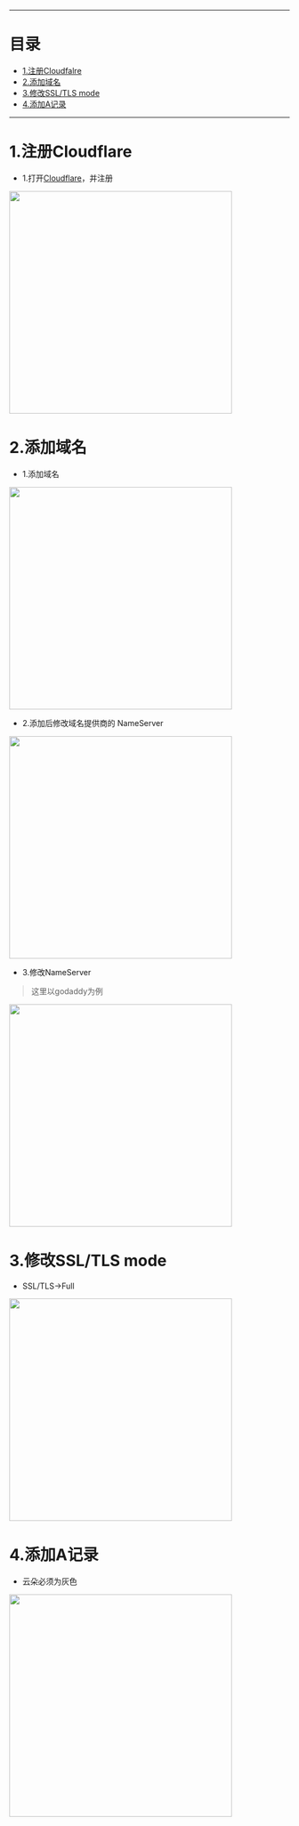 * * *
# 目录
- [1.注册Cloudfalre](#1注册cloudfalre)
- [2.添加域名](#2添加域名)
- [3.修改SSL/TLS mode](#3修改ssltls-mode)
- [4.添加A记录](#2添加A记录)
* * *

# 1.注册Cloudflare
- 1.打开[Cloudflare](https://dash.cloudflare.com/sign-up)，并注册
<img src="https://raw.githubusercontent.com/mack-a/v2ray-agent/master/fodder/cloudflare/cloudflare_signup_01.png" width=400>

# 2.添加域名
- 1.添加域名
<img src="https://raw.githubusercontent.com/mack-a/v2ray-agent/master/fodder/cloudflare/cloudflare_add_website.png" width=400>

- 2.添加后修改域名提供商的 NameServer
<img src="https://raw.githubusercontent.com/mack-a/v2ray-agent/master/fodder/cloudflare/cloudfalre_add_website_02.png" width=400>

- 3.修改NameServer
>这里以godaddy为例

<img src="https://raw.githubusercontent.com/mack-a/v2ray-agent/master/fodder/cloudflare/cloudflare_website_godaddy_ns.png" width=400>

# 3.修改SSL/TLS mode
- SSL/TLS->Full
<img src="https://raw.githubusercontent.com/mack-a/v2ray-agent/master/fodder/cloudflare/cloudflare_SSL_mode.png" width=400>

# 4.添加A记录
- 云朵必须为灰色
<img src="https://raw.githubusercontent.com/mack-a/v2ray-agent/master/fodder/cloudflare/cloudflare_dns_a.png" width=400>
